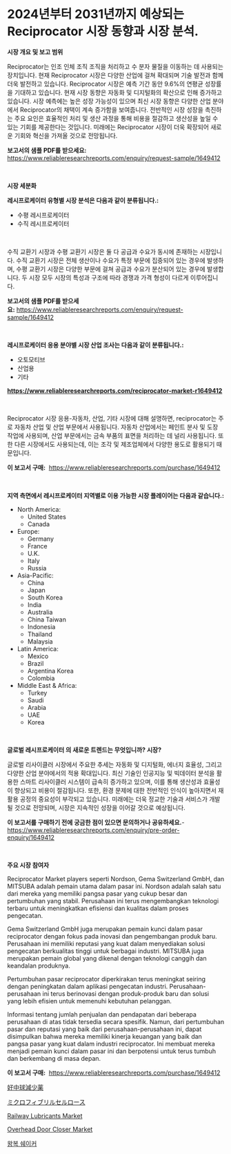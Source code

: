 <p><h1>2024년부터 2031년까지 예상되는 Reciprocator 시장 동향과 시장 분석.</h1></p><p><strong>시장 개요 및 보고 범위</strong></p>
<p><p>Reciprocator는 인조 인체 조직 조직을 처리하고 수 분자 물질을 이동하는 데 사용되는 장치입니다. 현재 Reciprocator 시장은 다양한 산업에 걸쳐 확대되며 기술 발전과 함께 더욱 발전하고 있습니다. Reciprocator 시장은 예측 기간 동안 9.6%의 연평균 성장률을 기대하고 있습니다. 현재 시장 동향은 자동화 및 디지털화의 확산으로 인해 증가하고 있습니다. 시장 예측에는 높은 성장 가능성이 있으며 최신 시장 동향은 다양한 산업 분야에서 Reciprocator의 채택이 계속 증가함을 보여줍니다. 전반적인 시장 성장을 촉진하는 주요 요인은 효율적인 처리 및 생산 과정을 통해 비용을 절감하고 생산성을 높일 수 있는 기회를 제공한다는 것입니다. 미래에는 Reciprocator 시장이 더욱 확장되어 새로운 기회와 혁신을 가져올 것으로 전망됩니다.</p></p>
<p><strong>보고서의 샘플 PDF를 받으세요:</strong> <a href="https://www.reliableresearchreports.com/enquiry/request-sample/1649412">https://www.reliableresearchreports.com/enquiry/request-sample/1649412</a></p>
<p>&nbsp;</p>
<p><strong>시장 세분화</strong></p>
<p><strong>레시프로케이터 유형별 시장 분석은 다음과 같이 분류됩니다.:</strong></p>
<p><ul><li>수평 레시프로케이터</li><li>수직 레시프로케이터</li></ul></p>
<p>&nbsp;</p>
<p><p>수직 교환기 시장과 수평 교환기 시장은 둘 다 공급과 수요가 동시에 존재하는 시장입니다. 수직 교환기 시장은 전체 생산이나 수요가 특정 부문에 집중되어 있는 경우에 발생하며, 수평 교환기 시장은 다양한 부문에 걸쳐 공급과 수요가 분산되어 있는 경우에 발생합니다. 두 시장 모두 시장의 특성과 구조에 따라 경쟁과 가격 형성이 다르게 이루어집니다.</p></p>
<p><strong>보고서의 샘플 PDF를 받으세요:</strong>&nbsp;<a href="https://www.reliableresearchreports.com/enquiry/request-sample/1649412">https://www.reliableresearchreports.com/enquiry/request-sample/1649412</a></p>
<p>&nbsp;</p>
<p><strong> 레시프로케이터 응용 분야별 시장 산업 조사는 다음과 같이 분류됩니다.:</strong></p>
<p><ul><li>오토모티브</li><li>산업용</li><li>기타</li></ul></p>
<p><strong><a href="https://www.reliableresearchreports.com/reciprocator-market-r1649412">https://www.reliableresearchreports.com/reciprocator-market-r1649412</a></strong></p>
<p>&nbsp;</p>
<p><p>Reciprocator 시장 응용-자동차, 산업, 기타 시장에 대해 설명하면, reciprocator는 주로 자동차 산업 및 산업 부문에서 사용됩니다. 자동차 산업에서는 페인트 분사 및 도장 작업에 사용되며, 산업 부문에서는 금속 부품의 표면을 처리하는 데 널리 사용됩니다. 또한 다른 시장에서도 사용되는데, 이는 조각 및 제조업체에서 다양한 용도로 활용되기 때문입니다.</p></p>
<p><strong>이 보고서 구매:</strong>&nbsp; <a href="https://www.reliableresearchreports.com/purchase/1649412">https://www.reliableresearchreports.com/purchase/1649412</a></p>
<p>&nbsp;</p>
<p><strong>지역 측면에서 레시프로케이터 지역별로 이용 가능한 시장 플레이어는 다음과 같습니다.:</strong></p>
<p><ul>
    <li>
        North America:
        <ul>
            <li>United States</li>
            <li>Canada</li>
        </ul>
    </li>
    <li>
        Europe:
        <ul>
            <li>Germany</li>
            <li>France</li>
            <li>U.K.</li>
            <li>Italy</li>
            <li>Russia</li>
        </ul>
    </li>
    <li>
        Asia-Pacific:
        <ul>
            <li>China</li>
            <li>Japan</li>
            <li>South Korea</li>
            <li>India</li>
            <li>Australia</li>
            <li>China Taiwan</li>
            <li>Indonesia</li>
            <li>Thailand</li>
            <li>Malaysia</li>
        </ul>
    </li>
    <li>
        Latin America:
        <ul>
            <li>Mexico</li>
            <li>Brazil</li>
            <li>Argentina Korea</li>
            <li>Colombia</li>
        </ul>
    </li>
    <li>
        Middle East & Africa:
        <ul>
            <li>Turkey</li>
            <li>Saudi</li>
            <li>Arabia</li>
            <li>UAE</li>
            <li>Korea</li>
        </ul>
    </li>
    </ul></p>
<p>&nbsp;</p>
<p><strong>글로벌 레시프로케이터 의 새로운 트렌드는 무엇입니까? 시장?</strong></p>
<p><p>글로벌 리사이클러 시장에서 주요한 추세는 자동화 및 디지털화, 에너지 효율성, 그리고 다양한 산업 분야에서의 적용 확대입니다. 최신 기술인 인공지능 및 빅데이터 분석을 활용한 스마트 리사이클러 시스템이 급속히 증가하고 있으며, 이를 통해 생산성과 효율성이 향상되고 비용이 절감됩니다. 또한, 환경 문제에 대한 전반적인 인식이 높아지면서 재활용 공정의 중요성이 부각되고 있습니다. 미래에는 더욱 정교한 기술과 서비스가 개발될 것으로 전망되며, 시장은 지속적인 성장을 이어갈 것으로 예상됩니다.</p></p>
<p><strong>이 보고서를 구매하기 전에 궁금한 점이 있으면 문의하거나 공유하세요.</strong>- <a href="https://www.reliableresearchreports.com/enquiry/pre-order-enquiry/1649412">https://www.reliableresearchreports.com/enquiry/pre-order-enquiry/1649412</a></p>
<p>&nbsp;</p>
<p><strong>주요 시장 참여자</strong></p>
<p><p>Reciprocator Market players seperti Nordson, Gema Switzerland GmbH, dan MITSUBA adalah pemain utama dalam pasar ini. Nordson adalah salah satu dari mereka yang memiliki pangsa pasar yang cukup besar dan pertumbuhan yang stabil. Perusahaan ini terus mengembangkan teknologi terbaru untuk meningkatkan efisiensi dan kualitas dalam proses pengecatan.</p><p>Gema Switzerland GmbH juga merupakan pemain kunci dalam pasar reciprocator dengan fokus pada inovasi dan pengembangan produk baru. Perusahaan ini memiliki reputasi yang kuat dalam menyediakan solusi pengecatan berkualitas tinggi untuk berbagai industri. MITSUBA juga merupakan pemain global yang dikenal dengan teknologi canggih dan keandalan produknya.</p><p>Pertumbuhan pasar reciprocator diperkirakan terus meningkat seiring dengan peningkatan dalam aplikasi pengecatan industri. Perusahaan-perusahaan ini terus berinovasi dengan produk-produk baru dan solusi yang lebih efisien untuk memenuhi kebutuhan pelanggan.</p><p>Informasi tentang jumlah penjualan dan pendapatan dari beberapa perusahaan di atas tidak tersedia secara spesifik. Namun, dari pertumbuhan pasar dan reputasi yang baik dari perusahaan-perusahaan ini, dapat disimpulkan bahwa mereka memiliki kinerja keuangan yang baik dan pangsa pasar yang kuat dalam industri reciprocator. Ini membuat mereka menjadi pemain kunci dalam pasar ini dan berpotensi untuk terus tumbuh dan berkembang di masa depan.</p></p>
<p><strong>이 보고서 구매:</strong>&nbsp;&nbsp;<a href="https://www.reliableresearchreports.com/purchase/1649412">https://www.reliableresearchreports.com/purchase/1649412</a></p>
<p><p><a href="https://github.com/dzy793153605/Market-Research-Report-List-1/blob/main/853038131127.md">好中球減少薬</a></p><p><a href="https://github.com/EthanMorar2011/Market-Research-Report-List-1/blob/main/669158531128.md">ミクロフィブリルセルロース</a></p><p><a href="https://issuu.com/reportprime-2/docs/railway-lubricants-market-size-2030.pptx">Railway Lubricants Market</a></p><p><a href="https://issuu.com/reportprime-2/docs/overhead-door-closer-market-size-2030.pptx">Overhead Door Closer Market</a></p><p><a href="https://github.com/vseigx30c9a1j/Market-Research-Report-List-1/blob/main/505250728560.md">왕복 쉐이커</a></p></p>